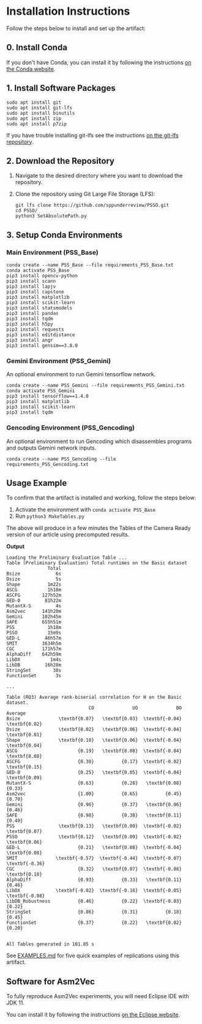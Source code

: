 # Installation Instructions

Follow the steps below to install and set up the artifact:

## 0. Install Conda
If you don't have Conda, you can install it by following the instructions [on the Conda website](https://docs.conda.io/projects/conda/en/latest/user-guide/install/linux.html).

## 1. Install Software Packages
```shell
sudo apt install git
sudo apt install git-lfs
sudo apt install binutils
sudo apt install zip
sudo apt install p7zip
```

If you have trouble installing git-lfs see the instructions [on the git-lfs repository](https://github.com/git-lfs/git-lfs/blob/main/INSTALLING.md).

## 2. Download the Repository

1. Navigate to the desired directory where you want to download the repository.
2. Clone the repository using Git Large File Storage (LFS):

   ```shell
   git lfs clone https://github.com/sppunderreview/PSSO.git
   cd PSSO/
   python3 SetAbsolutePath.py
   ```

## 3. Setup Conda Environments

### Main Environment (PSS_Base)
```shell
conda create --name PSS_Base --file requirements_PSS_Base.txt
conda activate PSS_Base
pip3 install opencv-python
pip3 install scann
pip3 install lapjv
pip3 install capstone
pip3 install matplotlib
pip3 install scikit-learn
pip3 install statsmodels
pip3 install pandas
pip3 install tqdm
pip3 install h5py
pip3 install requests
pip3 install editdistance
pip3 install angr
pip3 install gensim==3.8.0
```

### Gemini Environment (PSS_Gemini)
An optional environment to run Gemini tensorflow network.
```shell
conda create --name PSS_Gemini --file requirements_PSS_Gemini.txt
conda activate PSS_Gemini
pip3 install tensorflow==1.4.0
pip3 install matplotlib
pip3 install scikit-learn
pip3 install tqdm
```

### Gencoding Environment (PSS_Gencoding)
An optional environment to run Gencoding which disassembles programs and outputs Gemini network inputs.
```shell
conda create --name PSS_Gencoding --file requirements_PSS_Gencoding.txt
```

## Usage Example

To confirm that the artifact is installed and working, follow the steps below:

1. Activate the environment with `conda activate PSS_Base`
2. Run `python3 MakeTables.py`

The above will produce in a few minutes the Tables of the Camera Ready version of our article using precomputed results.

**Output**
```
Loading the Preliminary Evaluation Table ...
Table (Preliminary Evaluation) Total runtimes on the Basic dataset
               Total
Bsize             6s
Dsize             5s
Shape          1m22s
ASCG           1h18m
ASCFG        127h52m
GED-0         81h22m
MutantX-S         4s
Asm2vec      141h20m
Gemini       102h45m
SAFE         655h51m
PSS            1h18m
PSSO           15m9s
GED-L         46h57m
SMIT         3634h5m
CGC          171h57m
AlphaDiff    642h59m
LibDX           1m4s
LibDB         16h28m
StringSet        38s
FunctionSet       3s

...

Table (RQ3) Average rank-biserial correlation for H on the Basic dataset.
                              CO              UO              BO         Average
Bsize              \textbf{0.07}   \textbf{0.03}  \textbf{-0.04}   \textbf{0.02}
Dsize              \textbf{0.02}   \textbf{0.06}  \textbf{-0.04}   \textbf{0.01}
Shape              \textbf{0.10}   \textbf{0.06}  \textbf{-0.04}   \textbf{0.04}
ASCG                      {0.19}   \textbf{0.08}  \textbf{-0.04}   \textbf{0.08}
ASCFG                     {0.30}          {0.17}  \textbf{-0.02}   \textbf{0.15}
GED-0                     {0.25}   \textbf{0.05}  \textbf{-0.04}   \textbf{0.09}
MutantX-S                 {0.63}          {0.28}   \textbf{0.08}          {0.33}
Asm2vec                   {1.00}          {0.65}          {0.45}          {0.70}
Gemini                    {0.96}          {0.37}   \textbf{0.06}          {0.46}
SAFE                      {0.98}          {0.38}   \textbf{0.11}          {0.49}
PSS                \textbf{0.13}   \textbf{0.09}  \textbf{-0.02}   \textbf{0.07}
PSSO               \textbf{0.12}   \textbf{0.09}  \textbf{-0.02}   \textbf{0.06}
GED-L                     {0.21}   \textbf{0.08}  \textbf{-0.04}   \textbf{0.08}
SMIT              \textbf{-0.57}  \textbf{-0.44}  \textbf{-0.07}  \textbf{-0.36}
CGC                       {0.32}   \textbf{0.07}  \textbf{-0.08}   \textbf{0.10}
AlphaDiff                 {0.93}          {0.33}   \textbf{0.11}          {0.46}
LibDX             \textbf{-0.02}  \textbf{-0.16}  \textbf{-0.05}  \textbf{-0.08}
LibDB_Robustness          {0.46}          {0.22}  \textbf{-0.03}          {0.22}
StringSet                 {0.86}          {0.31}          {0.18}          {0.45}
FunctionSet               {0.37}          {0.22}   \textbf{0.02}          {0.20}


All Tables generated in 101.85 s
```

See [EXAMPLES.md](EXAMPLES.md) for five quick examples of replications using this artifact.

## Software for Asm2Vec
To fully reproduce Asm2Vec experiments, you will need Eclipse IDE with JDK 11.

You can install it by following the instructions [on the Eclipse website]( https://eclipseide.org/).


